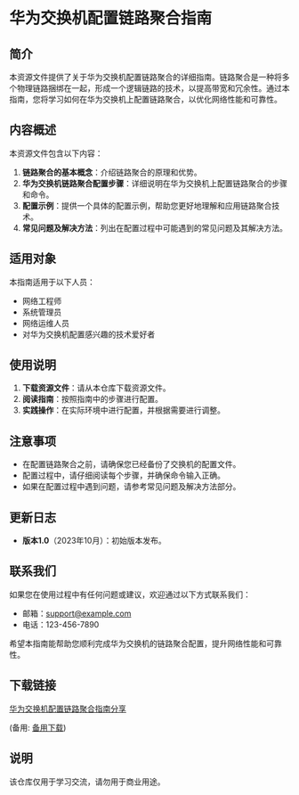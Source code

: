 # 华为交换机配置链路聚合指南

## 简介
本资源文件提供了关于华为交换机配置链路聚合的详细指南。链路聚合是一种将多个物理链路捆绑在一起，形成一个逻辑链路的技术，以提高带宽和冗余性。通过本指南，您将学习如何在华为交换机上配置链路聚合，以优化网络性能和可靠性。

## 内容概述
本资源文件包含以下内容：
1. **链路聚合的基本概念**：介绍链路聚合的原理和优势。
2. **华为交换机链路聚合配置步骤**：详细说明在华为交换机上配置链路聚合的步骤和命令。
3. **配置示例**：提供一个具体的配置示例，帮助您更好地理解和应用链路聚合技术。
4. **常见问题及解决方法**：列出在配置过程中可能遇到的常见问题及其解决方法。

## 适用对象
本指南适用于以下人员：
- 网络工程师
- 系统管理员
- 网络运维人员
- 对华为交换机配置感兴趣的技术爱好者

## 使用说明
1. **下载资源文件**：请从本仓库下载资源文件。
2. **阅读指南**：按照指南中的步骤进行配置。
3. **实践操作**：在实际环境中进行配置，并根据需要进行调整。

## 注意事项
- 在配置链路聚合之前，请确保您已经备份了交换机的配置文件。
- 配置过程中，请仔细阅读每个步骤，并确保命令输入正确。
- 如果在配置过程中遇到问题，请参考常见问题及解决方法部分。

## 更新日志
- **版本1.0**（2023年10月）：初始版本发布。

## 联系我们
如果您在使用过程中有任何问题或建议，欢迎通过以下方式联系我们：
- 邮箱：support@example.com
- 电话：123-456-7890

希望本指南能帮助您顺利完成华为交换机的链路聚合配置，提升网络性能和可靠性。

## 下载链接
[华为交换机配置链路聚合指南分享](https://pan.quark.cn/s/1e6ff21609a7) 

(备用: [备用下载](https://pan.baidu.com/s/1pav_jwZXYfoLNiYESjozSg?pwd=1234))

## 说明

该仓库仅用于学习交流，请勿用于商业用途。
